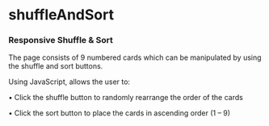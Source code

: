 # shuffleAndSort
### Responsive Shuffle & Sort

The page consists of 9 numbered cards
which can be manipulated by using the
shuffle and sort buttons.

Using JavaScript, allows the user to: 

• Click the shuffle button to randomly
rearrange the order of the cards

• Click the sort button to place the
cards in ascending order (1 – 9)
